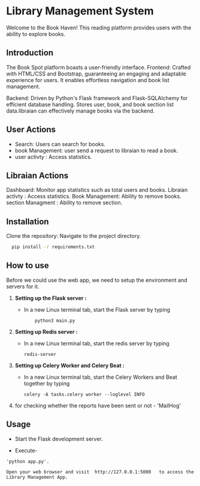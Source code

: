 # Library Management System

Welcome to the Book Haven! This reading platform provides users with the ability to explore books.

## Introduction
The Book Spot platform boasts a user-friendly interface.
Frontend: Crafted with HTML/CSS and Bootstrap, guaranteeing an engaging and adaptable experience for users. It enables effortless navigation and book list management.

Backend: Driven by Python's Flask framework and Flask-SQLAlchemy for efficient database handling. Stores user, book, and book section list data.libraian  can effectively manage books via the backend.

## User Actions

- Search: Users can search for books.
- book Management: user send a request to libraian to read a book.
- user activty : Access statistics.


## Libraian  Actions
Dashboard: Monitor app statistics such as total users and books.
Libraian activty : Access statistics.
Book Management: Ability to remove books.
section Managment : Ability to remove section.


## Installation

Clone the repository: Navigate to the project directory.

```bash
  pip install -r requirements.txt
```

## How to use
Before we could use the web app, we need to setup the environment and servers for it.
1) <b>Setting up the Flask server :</b>   
   - In a new Linux terminal tab, start the Flask server by typing 

             python3 main.py

2) <b> Setting up Redis server : </b>    
    - In a new Linux terminal tab, start the redis server by typing 

          redis-server
    
3) <b> Setting up Celery Worker and Celery Beat : </b>
    - In a new Linux terminal tab, start the Celery Workers and Beat together by typing 
    
          celery -A tasks.celery worker --loglevel INFO    

4) for checking whether the reports have been sent or not - 'MailHog'

    
## Usage
- Start the Flask development server.

- Execute-
```
'python app.py'.

Open your web browser and visit  http://127.0.0.1:5000   to access the Library Management App.
